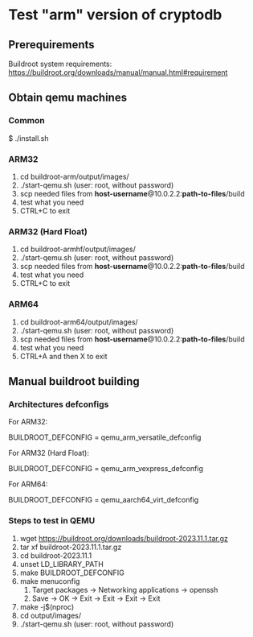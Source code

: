 # Test "arm" version of cryptodb

## Prerequirements

Buildroot system requirements: https://buildroot.org/downloads/manual/manual.html#requirement

## Obtain qemu machines

### Common

$ ./install.sh

### ARM32

1. cd buildroot-arm/output/images/
2. ./start-qemu.sh (user: root, without password)
3. scp needed files from **host-username**@10.0.2.2:**path-to-files**/build
4. test what you need
5. CTRL+C to exit

### ARM32 (Hard Float)

1. cd buildroot-armhf/output/images/
2. ./start-qemu.sh (user: root, without password)
3. scp needed files from **host-username**@10.0.2.2:**path-to-files**/build
4. test what you need
5. CTRL+C to exit

### ARM64

1. cd buildroot-arm64/output/images/
2. ./start-qemu.sh (user: root, without password)
3. scp needed files from **host-username**@10.0.2.2:**path-to-files**/build
4. test what you need
5. CTRL+A and then X to exit

## Manual buildroot building

### Architectures defconfigs

For ARM32:

BUILDROOT_DEFCONFIG = qemu_arm_versatile_defconfig

For ARM32 (Hard Float):

BUILDROOT_DEFCONFIG = qemu_arm_vexpress_defconfig

For ARM64:

BUILDROOT_DEFCONFIG = qemu_aarch64_virt_defconfig

### Steps to test in QEMU

1. wget https://buildroot.org/downloads/buildroot-2023.11.1.tar.gz
2. tar xf buildroot-2023.11.1.tar.gz
3. cd buildroot-2023.11.1
4. unset LD_LIBRARY_PATH
5. make BUILDROOT_DEFCONFIG
6. make menuconfig
    1. Target packages -> Networking applications -> openssh
    2. Save -> OK -> Exit -> Exit -> Exit -> Exit
7. make -j$(nproc)
8. cd output/images/
9. ./start-qemu.sh (user: root, without password)
